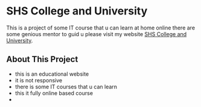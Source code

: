 # SHS College and University

This is a project of some IT course that u can learn at home online there are some genious mentor to guid u please visit my website [SHS College and University](https://brave-wilson-4604c6.netlify.app/).

## About This Project

* this is an educational website
* it is not responsive
* there is some IT courses that u can learn
* this it fully online based course
* 